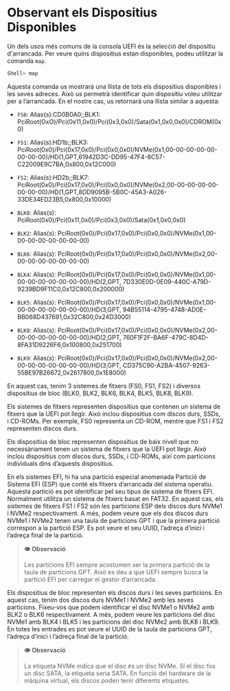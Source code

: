 # Observant els Dispositius Disponibles

Un dels usos més comuns de la consola UEFI és la selecció del dispositiu d'arrancada. Per veure quins dispositius estan disponibles, podeu utilitzar la comanda `map`.

```bash
Shell> map
```

Aquesta comanda us mostrarà una llista de tots els dispositius disponibles i les seves adreces. Això us permetrà identificar quin dispositiu voleu utilitzar per a l’arrancada. En el nostre cas, us retornarà una llista similar a aquesta:

- `FS0`: Alias(s):CD0B0A0;;BLK1:
        PciRoot(OxO)/Pci(0x11,0x0)/Pci(0x3,0x0)/Sata(0x1,0x0,0x0)/CDROM(0x0)

- `FS1`: Alias(s):HD1b;;BLK3:
        PciRoot(0x0)/Pci(0x17,0x0)/Pci(0x0,0x0)/NVMe(0x1,00-00-00-00-00-00-00-00)/HD(1,GPT,61942D3C-DD95-47F4-8C57-C22009E9C7BA,0x800,0x12C000)

- `FS2`: Alias(s):HD2b;;BLK7:
         PciRoot(0x0)/Pci(0x17,0x0)/Pci(0x0,0x0)/NVMe(0x2,00-00-00-00-00-00-00-00)/HD(1,GPT,8DD9095B-5B0C-45A3-A026-33DE34ED23B5,0x800,0x10000)

- `BLK0`: Alias(s):
          PciRoot(0x0)/Pci(0x11,0x0)/Pci(0x3,0x0)/Sata(0x1,0x0,0x0)

- `BLK2`: Alias(s):
          PciRoot(0x0)/Pci(0x17,0x0)/Pci(0x0,0x0)/NVMe(0x1,00-00-00-00-00-00-00-00)

- `BLK6`: Alias(s):
          PciRoot(0x0)/Pci(0x17,0x0)/Pci(0x0,0x0)/NVMe(0x2,00-00-00-00-00-00-00-00)

- `BLK4`: Alias(s):
          PciRoot(0x0)/Pci(0x17,0x0)/Pci(0x0,0x0)/NVMe(0x1,00-00-00-00-00-00-00-00)/HD(2,GPT, 7D330E0D-0E09-440C-A79D-9239BD9F11C0,0x12C800,0x200000)

- `BLK5`: Alias(s):
          PciRoot(0x0)/Pci(0x17,0x0)/Pci(0x0,0x0)/NVMe(0x1,00-00-00-00-00-00-00-00)/HD(3,GPT, 94B55114-4795-4748-AD0E-BB068D437691,0x32C800,0x24D3000)

- `BLK8`: Alias(s):
          PciRoot(0x0)/Pci(0x17,0x0)/Pci(0x0,0x0)/NVMe(0x2,00-00-00-00-00-00-00-00)/HD(2,GPT, 760F1F2F-BA6F-479C-8D4D-8FA31D9226F6,0x100800,0x251700)

- `BLK9`: Alias(s):
          PciRoot(0x0)/Pci(0x17,0x0)/Pci(0x0,0x0)/NVMe(0x2,00-00-00-00-00-00-00-00)/HD(3,GPT, CD375C90-A2BA-4507-9263-55BE97B26672,0x2617800,0x1E8000)

En aquest cas, tenim 3 sistemes de fitxers (FS0, FS1, FS2) i diversos dispositius de bloc (BLK0, BLK2, BLK6, BLK4, BLK5, BLK8, BLK9).

Els sistemes de fitxers representen dispositius que contenen un sistema de fitxers que la UEFI pot llegir. Això inclou dispositius com discos durs, SSDs, i CD-ROMs. Per exemple, FS0 representa un CD-ROM, mentre que FS1 i FS2 representen discos durs.

Els dispositius de bloc representen dispositius de baix nivell que no necessàriament tenen un sistema de fitxers que la UEFI pot llegir. Això inclou dispositius com discos durs, SSDs, i CD-ROMs, així com particions individuals dins d’aquests dispositius.

En els sistemes EFI, hi ha una partició especial anomenada Partició de Sistema EFI (ESP) que conté els fitxers d’arrancada del sistema operatiu. Aquesta partició es pot identificar pel seu tipus de sistema de fitxers EFI. Normalment utilitza un sistema de fitxers basat en FAT32. En aquest cas, els sistemes de fitxers FS1 i FS2 són les particions ESP dels discos durs NVMe1 i NVMe2 respectivament. A més, podem veure que els dos discos durs NVMe1 i NVMe2 tenen una taula de particions GPT i que la primera partició correspon a la partició ESP. Es pot veure el seu UUID, l’adreça d’inici i l’adreça final de la partició.

> **👁️ Observació**
>
> Les particions EFI sempre acostumen ser la primera partició de la taula de particions GPT. Això es deu a que UEFI sempre busca la partició EFI per carregar el gestor d’arrancada.

Els dispositius de bloc representen els discos durs i les seves particions. En aquest cas, tenim dos discos durs NVMe1 i NVMe2 amb les seves particions. Fixeu-vos que podem identificar el disc NVMe1 o NVMe2 amb BLK2 o BLK6 respectivament. A més, podem veure les particions del disc NVMe1 amb BLK4 i BLK5 i les particions del disc NVMe2 amb BLK8 i BLK9. En totes les entrades es pot veure el UUID de la taula de particions GPT, l’adreça d’inici i l’adreça final de la partició.

> **👁️ Observació**
>
> La etiqueta NVMe indica que el disc és un disc NVMe. Si el disc fos un disc SATA, la etiqueta seria SATA. En funció del hardware de la màquina virtual, els discos poden tenir diferents etiquetes.
